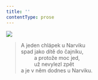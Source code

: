 ```yaml
---
title: ''
contentType: prose
---
```


![](../Images/070.jpg)

> A jeden chlápek u Narviku  
> spad jako dítě do čajníku,  
>          a protože moc jed,  
>          už nevylezl zpět  
> a je v něm dodnes u Narviku.
